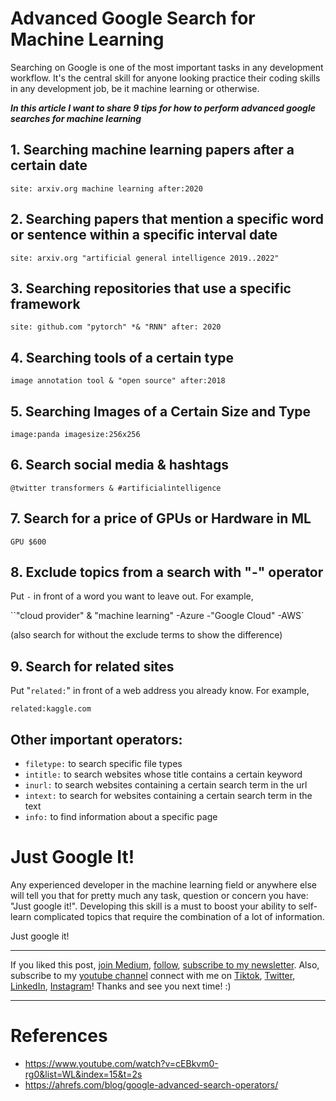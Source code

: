 # Advanced Google Search for Machine Learning

Searching on Google is one of the most important tasks in any development workflow. 
It's the central skill for anyone looking practice their coding skills in any development job, be it machine learning or otherwise.

***In this article I want to share 9 tips for how to perform advanced google searches for machine learning***

## 1. Searching machine learning papers after a certain date

`site: arxiv.org machine learning after:2020`

## 2. Searching papers that mention a specific word or sentence within a specific interval date

`site: arxiv.org "artificial general intelligence 2019..2022"`

## 3. Searching repositories that use a specific framework

`site: github.com "pytorch" *& "RNN" after: 2020`

## 4. Searching tools of a certain type

`image annotation tool & "open source" after:2018`

## 5. Searching Images of a Certain Size and Type
`image:panda imagesize:256x256`
 
 ## 6. Search social media & hashtags

`@twitter transformers & #artificialintelligence`

## 7. Search for a price of GPUs or Hardware in ML

`GPU $600`

## 8. Exclude topics from a search with "-" operator

Put `-` in front of a word you want to leave out. For example, 


``"cloud provider" & "machine learning" -Azure -"Google Cloud" -AWS`

(also search for without the exclude terms to show the difference)

## 9. Search for related sites

Put "`related:`" in front of a web address you already know. For example, 

`related:kaggle.com`

## Other important operators:
- `filetype:` to search specific file types
- `intitle:` to search websites whose title contains a certain keyword
- `inurl:` to search websites containing a certain search term in the url
- `intext:` to search for websites containing a certain search term in the text
- `info:` to find information about a specific page

# Just Google It!

Any experienced developer in the machine learning field or anywhere else will
tell you that for pretty much any task, question or concern you have: "Just google
it!". Developing this skill is a must to boost your ability to self-learn 
complicated topics that require the combination of a lot of information.

Just google it!

---

If you liked this post, [join Medium](https://lucas-soares.medium.com/membership), [follow](https://lucas-soares.medium.com/), [subscribe to my newsletter](https://lucas-soares.medium.com/subscribe). Also, subscribe to my [youtube channel](https://www.youtube.com/channel/UCu8WF59Scx9f3H1N_FgZUwQ) connect with me on [Tiktok](https://www.tiktok.com/@enkrateialucca?lang=en), [Twitter](https://twitter.com/LucasEnkrateia), [LinkedIn](https://www.linkedin.com/in/lucas-soares-969044167/), [Instagram](https://www.instagram.com/theaugmentedself/)! Thanks and see you next time! :)

---

# References
- https://www.youtube.com/watch?v=cEBkvm0-rg0&list=WL&index=15&t=2s
- https://ahrefs.com/blog/google-advanced-search-operators/
